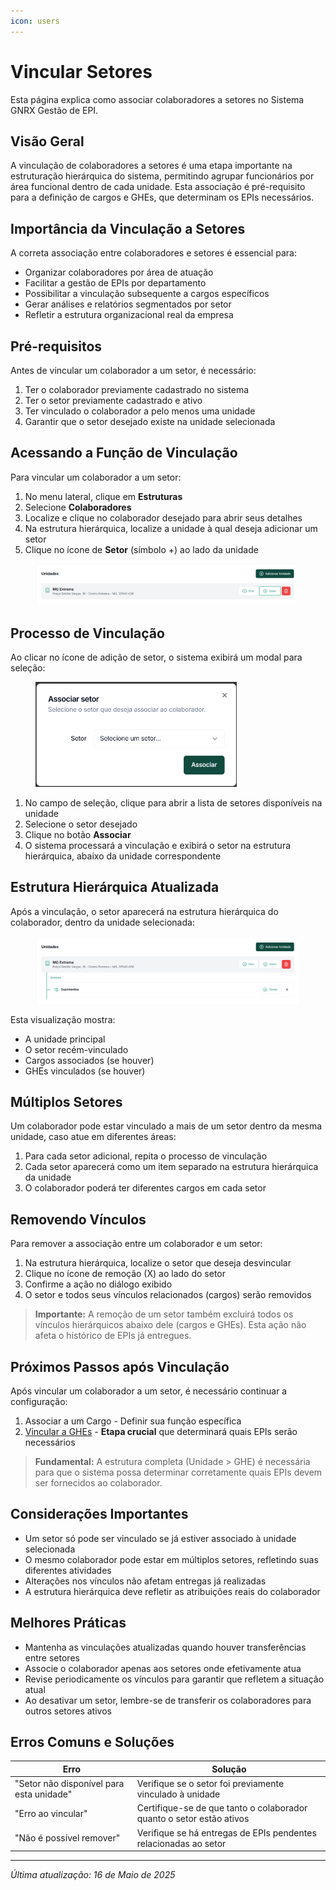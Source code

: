 ```yaml
---
icon: users
---
```


# Vincular Setores

Esta página explica como associar colaboradores a setores no Sistema GNRX Gestão de EPI.

## Visão Geral

A vinculação de colaboradores a setores é uma etapa importante na estruturação hierárquica do sistema, permitindo agrupar funcionários por área funcional dentro de cada unidade. Esta associação é pré-requisito para a definição de cargos e GHEs, que determinam os EPIs necessários.

## Importância da Vinculação a Setores

A correta associação entre colaboradores e setores é essencial para:

* Organizar colaboradores por área de atuação
* Facilitar a gestão de EPIs por departamento
* Possibilitar a vinculação subsequente a cargos específicos
* Gerar análises e relatórios segmentados por setor
* Refletir a estrutura organizacional real da empresa

## Pré-requisitos

Antes de vincular um colaborador a um setor, é necessário:

1. Ter o colaborador previamente cadastrado no sistema
2. Ter o setor previamente cadastrado e ativo
3. Ter vinculado o colaborador a pelo menos uma unidade
4. Garantir que o setor desejado existe na unidade selecionada

## Acessando a Função de Vinculação

Para vincular um colaborador a um setor:

1. No menu lateral, clique em **Estruturas**
2. Selecione **Colaboradores**
3. Localize e clique no colaborador desejado para abrir seus detalhes
4. Na estrutura hierárquica, localize a unidade à qual deseja adicionar um setor
5. Clique no ícone de **Setor** (símbolo +) ao lado da unidade

<figure><img src="../../.gitbook/assets/image (12).png" alt=""><figcaption></figcaption></figure>

## Processo de Vinculação

Ao clicar no ícone de adição de setor, o sistema exibirá um modal para seleção:

<figure><img src="../../.gitbook/assets/image (13).png" alt="" width="322"><figcaption></figcaption></figure>

1. No campo de seleção, clique para abrir a lista de setores disponíveis na unidade
2. Selecione o setor desejado
3. Clique no botão **Associar**
4. O sistema processará a vinculação e exibirá o setor na estrutura hierárquica, abaixo da unidade correspondente

## Estrutura Hierárquica Atualizada

Após a vinculação, o setor aparecerá na estrutura hierárquica do colaborador, dentro da unidade selecionada:

<figure><img src="../../.gitbook/assets/image (14).png" alt=""><figcaption></figcaption></figure>

Esta visualização mostra:

* A unidade principal
* O setor recém-vinculado
* Cargos associados (se houver)
* GHEs vinculados (se houver)

## Múltiplos Setores

Um colaborador pode estar vinculado a mais de um setor dentro da mesma unidade, caso atue em diferentes áreas:

1. Para cada setor adicional, repita o processo de vinculação
2. Cada setor aparecerá como um item separado na estrutura hierárquica da unidade
3. O colaborador poderá ter diferentes cargos em cada setor

## Removendo Vínculos

Para remover a associação entre um colaborador e um setor:

1. Na estrutura hierárquica, localize o setor que deseja desvincular
2. Clique no ícone de remoção (X) ao lado do setor
3. Confirme a ação no diálogo exibido
4. O setor e todos seus vínculos relacionados (cargos) serão removidos

> **Importante:** A remoção de um setor também excluirá todos os vínculos hierárquicos abaixo dele (cargos e GHEs). Esta ação não afeta o histórico de EPIs já entregues.

## Próximos Passos após Vinculação

Após vincular um colaborador a um setor, é necessário continuar a configuração:

1. Associar a um Cargo - Definir sua função específica
2. [Vincular a GHEs](vincular-ghe.md) - **Etapa crucial** que determinará quais EPIs serão necessários

> **Fundamental:** A estrutura completa (Unidade > GHE) é necessária para que o sistema possa determinar corretamente quais EPIs devem ser fornecidos ao colaborador.

## Considerações Importantes

* Um setor só pode ser vinculado se já estiver associado à unidade selecionada
* O mesmo colaborador pode estar em múltiplos setores, refletindo suas diferentes atividades
* Alterações nos vínculos não afetam entregas já realizadas
* A estrutura hierárquica deve refletir as atribuições reais do colaborador

## Melhores Práticas

* Mantenha as vinculações atualizadas quando houver transferências entre setores
* Associe o colaborador apenas aos setores onde efetivamente atua
* Revise periodicamente os vínculos para garantir que refletem a situação atual
* Ao desativar um setor, lembre-se de transferir os colaboradores para outros setores ativos

## Erros Comuns e Soluções

| Erro                                     | Solução                                                              |
| ---------------------------------------- | -------------------------------------------------------------------- |
| "Setor não disponível para esta unidade" | Verifique se o setor foi previamente vinculado à unidade             |
| "Erro ao vincular"                       | Certifique-se de que tanto o colaborador quanto o setor estão ativos |
| "Não é possível remover"                 | Verifique se há entregas de EPIs pendentes relacionadas ao setor     |

***

_Última atualização: 16 de Maio de 2025_
